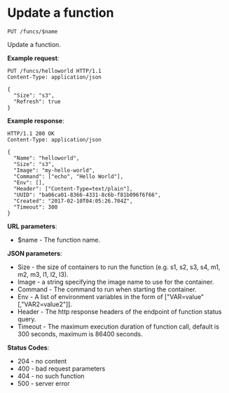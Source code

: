 # Update a function

`PUT /funcs/$name`

Update a function.

**Example request**:

```
PUT /funcs/helloworld HTTP/1.1
Content-Type: application/json

{
  "Size": "s3",
  "Refresh": true
}
```

**Example response**:

```
HTTP/1.1 200 OK
Content-Type: application/json

{
  "Name": "helloworld",
  "Size": "s3",
  "Image": "my-hello-world",
  "Command": ["echo", "Hello World"],
  "Env": [],
  "Header": ["Content-Type=text/plain"],
  "UUID": "ba06ca01-8366-4331-8c6b-f81b096f6f66",
  "Created": "2017-02-10T04:05:26.704Z",
  "Timeout": 300
}
```

**URL parameters**:

* $name - The function name.

**JSON parameters**:

* Size - the size of containers to run the function (e.g. s1, s2, s3, s4, m1, m2, m3, l1, l2, l3).
* Image - a string specifying the image name to use for the container.
* Command - The command to run when starting the container.
* Env - A list of environment variables in the form of ["VAR=value"[,"VAR2=value2"]].
* Header - The http response headers of the endpoint of function status query.
* Timeout - The maximum execution duration of function call, default is 300 seconds, maximum is 86400 seconds.

**Status Codes**:

* 204 - no content
* 400 - bad request parameters
* 404 - no such function
* 500 - server error
